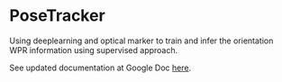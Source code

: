 # PoseTracker
Using deeplearning and optical marker to train and infer the orientation WPR information using supervised approach. 

See updated documentation at Google Doc [here](https://docs.google.com/document/d/1eeFEw1MpjzWENr8mCs1V76yJQwhOaK8LUjVouZs27DU/edit?usp=sharing). 
